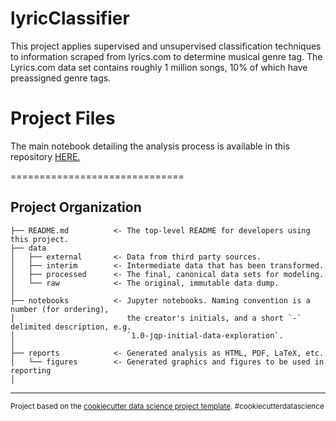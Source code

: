 # lyricClassifier

This project applies supervised and unsupervised classification techniques to information scraped from lyrics.com to determine musical genre tag. The Lyrics.com data set contains roughly 1 million songs, 10% of which have preassigned genre tags.

# Project Files

The main notebook detailing the analysis process is available in this repository <a href="https://github.com/ryanmswan/springboard_capstone_2/blob/master/notebooks/01.01.rms-Data_Cleaning-lyric_data.ipynb">HERE.</a>

==============================

Project Organization
------------

    ├── README.md          <- The top-level README for developers using this project.
    ├── data
    │   ├── external       <- Data from third party sources.
    │   ├── interim        <- Intermediate data that has been transformed.
    │   ├── processed      <- The final, canonical data sets for modeling.
    │   └── raw            <- The original, immutable data dump.
    │
    ├── notebooks          <- Jupyter notebooks. Naming convention is a number (for ordering),
    │                         the creator's initials, and a short `-` delimited description, e.g.
    │                         `1.0-jqp-initial-data-exploration`.
    │
    ├── reports            <- Generated analysis as HTML, PDF, LaTeX, etc.
    │   └── figures        <- Generated graphics and figures to be used in reporting
    │

--------

<p><small>Project based on the <a target="_blank" href="https://drivendata.github.io/cookiecutter-data-science/">cookiecutter data science project template</a>. #cookiecutterdatascience</small></p>

